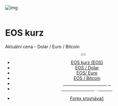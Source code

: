 ﻿<div class="jumbotron" markdown="1">

![img]({{img-url}}eos-crypto-currency-logo.png)
<br>
<br>

# EOS kurz

Aktuální cena - Dolar / Euro / Bitcoin


</div>
<header class="navbar navbar-static-top navbar-inverse navbar-sticky" id="top" role="banner">
  <div class="container">
    <div class="navbar-header">
      <button class="navbar-toggle collapsed" type="button" data-toggle="collapse" data-target=".navbar-collapse">
        <span class="icon-bar"></span>
        <span class="icon-bar"></span>
        <span class="icon-bar"></span>
      </button>
    </div>
    <nav class="navbar-collapse collapse" role="navigation" style="height: 1px;" id="scrollpsy">
      <ul class="nav navbar-nav">
        <li class="active">
          <a href="#top">EOS<span class="hidden-sm"> kurz (EOS)</span></a>
        </li>
        <li>
          <a href="#section-1">EOS / Dolar</a>
        </li>
        <li>
          <a href="#section-2">EOS/ Euro</a>
        </li>
        <li>
          <a href="#section-3">EOS / Bitcoin</a>
        </li>
     <li>
          <a href="http://blog.forexsrovnavac.cz/changelly"><span style="color: white;">EOS směnárna (Nákup)</span></a>
        </li>
          <li>
          <a href="http://blog.forexsrovnavac.cz/kryptotrade"><span style="color: white;">Obchodování Kryptoměn</span></a>
        </li>
        </ul>
      <ul class="nav navbar-nav navbar-right">
        <li>
          <a href="{{url}}">Forex <i class="fa fa-bar-chart-o"></i> srovnávač</a>
          </ul>
        </li>
      </ul>
    </nav>
  </div>
</header>